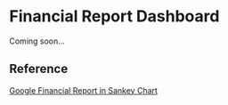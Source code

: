 # Financial Report Dashboard
Coming soon...

## Reference
<a href="https://www.reddit.com/r/dataisbeautiful/comments/10ur1ya/oc_how_google_makes_money_its_2022_income/">Google Financial Report in Sankey Chart</a>